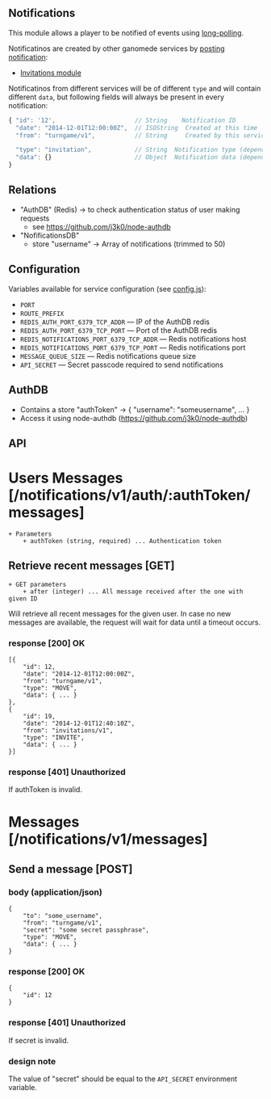 Notifications
-------------

This module allows a player to be notified of events using [long-polling](#retrieve-recent-messages-get).

Notificatinos are created by other ganomede services by [posting notification](#send-a-message-post):

  * [Invitations module](/api-docs/invitations.md)

Notificatinos from different services will be of different `type` and will contain different `data`, but following fields will always be present in every notification:

```js
{ "id": '12',                      // String    Notification ID
  "date": "2014-12-01T12:00:00Z",  // ISOString  Created at this time
  "from": "turngame/v1",           // String     Created by this service

  "type": "invitation",            // String  Notification type (depends on the service)
  "data": {}                       // Object  Notification data (depends on the service and type)
}
```

Relations
---------

 * "AuthDB" (Redis) -> to check authentication status of user making requests
   * see https://github.com/j3k0/node-authdb
 * "NofificationsDB"
   * store "username" -> Array of notifications (trimmed to 50)

Configuration
-------------

Variables available for service configuration (see [config.js](/config.js)):

 * `PORT`
 * `ROUTE_PREFIX`
 * `REDIS_AUTH_PORT_6379_TCP_ADDR` — IP of the AuthDB redis
 * `REDIS_AUTH_PORT_6379_TCP_PORT` — Port of the AuthDB redis
 * `REDIS_NOTIFICATIONS_PORT_6379_TCP_ADDR` — Redis notifications host
 * `REDIS_NOTIFICATIONS_PORT_6379_TCP_PORT` — Redis notifications port
 * `MESSAGE_QUEUE_SIZE` — Redis notifications queue size
 * `API_SECRET` — Secret passcode required to send notifications

AuthDB
------

 * Contains a store "authToken" -> { "username": "someusername", ... }
 * Access it using node-authdb (https://github.com/j3k0/node-authdb)

API
---

# Users Messages [/notifications/v1/auth/:authToken/messages]

    + Parameters
        + authToken (string, required) ... Authentication token

## Retrieve recent messages [GET]

    + GET parameters
        + after (integer) ... All message received after the one with given ID

Will retrieve all recent messages for the given user. In case no new messages are available, the request will wait for data until a timeout occurs.

### response [200] OK

    [{
        "id": 12,
        "date": "2014-12-01T12:00:00Z",
        "from": "turngame/v1",
        "type": "MOVE",
        "data": { ... }
    },
    {
        "id": 19,
        "date": "2014-12-01T12:40:10Z",
        "from": "invitations/v1",
        "type": "INVITE",
        "data": { ... }
    }]

### response [401] Unauthorized

If authToken is invalid.

# Messages [/notifications/v1/messages]

## Send a message [POST]

### body (application/json)

    {
        "to": "some_username",
        "from": "turngame/v1",
        "secret": "some secret passphrase",
        "type": "MOVE",
        "data": { ... }
    }

### response [200] OK

    {
        "id": 12
    }

### response [401] Unauthorized

If secret is invalid.

### design note

The value of "secret" should be equal to the `API_SECRET` environment variable.

